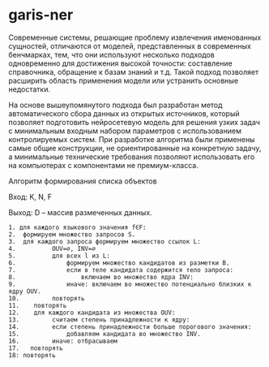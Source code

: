 # garis-ner

Современные системы, решающие проблему извлечения именованных сущностей, отличаются от моделей, представленных в современных бенчмарках, тем, что они используют несколько подходов одновременно для достижения высокой точности: составление справочника, обращение к базам знаний и т.д. Такой подход позволяет расширить область применения модели или устранить основные недостатки. 

На основе вышеупомянутого подхода был разработан метод автоматического сбора данных из открытых источников, который позволяет подготовить нейросетевую модель для решения узких задач с минимальным входным набором параметров с использованием контролируемых систем. При разработке алгоритма были применены самые общие конструкции, не ориентированные на конкретную задачу, а минимальные технические требования позволяют использовать его на компьютерах с компонентами не премиум-класса.

Алгоритм формирования списка объектов

Вход: K, N, F

Выход: D – массив размеченных данных.

```
1. для каждого языкового значения f∈F:
2.	формируем множество запросов S.
3.	для каждого запроса формируем множество ссылок L:
4.			OUV=∅, INV=∅
5.			для всех l из L:
6.				формируем множество кандидатов из разметки B.
7.				если в теле кандидата содержится тело запроса:
8.					включаем во множество ядра INV:
9.				иначе: включаем во множество потенциально близких к ядру OUV.
10.			повторять
11.    повторять
12.    для каждого кандидата из множества OUV:
13.			считаем степень принадлежности к ядру:
14.			если степень принадлежности больше порогового значения:
15.				добавляем кандидата во множество INV.
16.			иначе: отбрасываем
17.	  повторять
18: повторять
```
